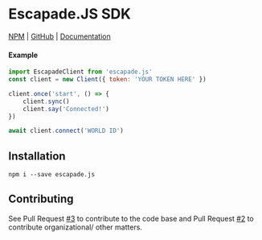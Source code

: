 # Escapade.JS SDK

[NPM](https://www.npmjs.com/package/escapade.js) | [GitHub](https://github.com/Anatoly03/escapade.js) | [Documentation](https://anatoly03.github.io/escapade.js/)

#### Example

```js
import EscapadeClient from 'escapade.js'
const client = new Client({ token: 'YOUR TOKEN HERE' })

client.once('start', () => {
    client.sync()
    client.say('Connected!')
})

await client.connect('WORLD ID')
```

## Installation
```
npm i --save escapade.js
```

## Contributing

See Pull Request [#3](https://github.com/Anatoly03/escapade.js/pull/3) to contribute to the code base and Pull Request [#2](https://github.com/Anatoly03/escapade.js/pull/2) to contribute organizational/ other matters.
